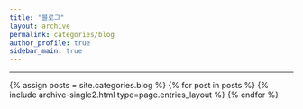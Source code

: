 ```yaml
---
title: "블로그"
layout: archive
permalink: categories/blog
author_profile: true
sidebar_main: true
---
```


<!-- 공백이 포함되어 있는 카테고리 이름의 경우 site.categories['a b c'] 이런식으로! -->

***

{% assign posts = site.categories.blog %}
{% for post in posts %} {% include archive-single2.html type=page.entries_layout %} {% endfor %}